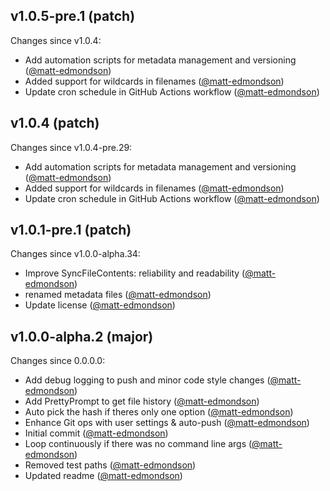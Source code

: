 ## v1.0.5-pre.1 (patch)

Changes since v1.0.4:

- Add automation scripts for metadata management and versioning ([@matt-edmondson](https://github.com/matt-edmondson))
- Added support for wildcards in filenames ([@matt-edmondson](https://github.com/matt-edmondson))
- Update cron schedule in GitHub Actions workflow ([@matt-edmondson](https://github.com/matt-edmondson))

## v1.0.4 (patch)

Changes since v1.0.4-pre.29:

- Add automation scripts for metadata management and versioning ([@matt-edmondson](https://github.com/matt-edmondson))
- Added support for wildcards in filenames ([@matt-edmondson](https://github.com/matt-edmondson))
- Update cron schedule in GitHub Actions workflow ([@matt-edmondson](https://github.com/matt-edmondson))

## v1.0.1-pre.1 (patch)

Changes since v1.0.0-alpha.34:

- Improve SyncFileContents: reliability and readability ([@matt-edmondson](https://github.com/matt-edmondson))
- renamed metadata files ([@matt-edmondson](https://github.com/matt-edmondson))
- Update license ([@matt-edmondson](https://github.com/matt-edmondson))

## v1.0.0-alpha.2 (major)

Changes since 0.0.0.0:

- Add debug logging to push and minor code style changes ([@matt-edmondson](https://github.com/matt-edmondson))
- Add PrettyPrompt to get file history ([@matt-edmondson](https://github.com/matt-edmondson))
- Auto pick the hash if theres only one option ([@matt-edmondson](https://github.com/matt-edmondson))
- Enhance Git ops with user settings & auto-push ([@matt-edmondson](https://github.com/matt-edmondson))
- Initial commit ([@matt-edmondson](https://github.com/matt-edmondson))
- Loop continuously if there was no command line args ([@matt-edmondson](https://github.com/matt-edmondson))
- Removed test paths ([@matt-edmondson](https://github.com/matt-edmondson))
- Updated readme ([@matt-edmondson](https://github.com/matt-edmondson))


